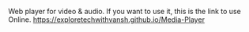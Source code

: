 Web player for video & audio.
If you want to use it, this is the link to use Online.
https://exploretechwithvansh.github.io/Media-Player
